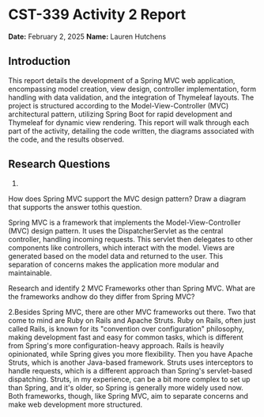 # CST-339 Activity 2 Report

**Date:** February 2, 2025
**Name:** Lauren Hutchens

## Introduction

This report details the development of a Spring MVC web application, encompassing model creation, view design, controller implementation, form handling with data validation, and the integration of Thymeleaf layouts. The project is structured according to the Model-View-Controller (MVC) architectural pattern, utilizing Spring Boot for rapid development and Thymeleaf for dynamic view rendering.  This report will walk through each part of the activity, detailing the code written, the diagrams associated with the code, and the results observed.

## Research Questions
1.
How does Spring MVC support the MVC design pattern? Draw a diagram that supports the answer tothis question.

Spring MVC is a framework that implements the Model-View-Controller (MVC) design pattern. It uses the DispatcherServlet as the central controller, handling incoming requests. This servlet then delegates to other components like controllers, which interact with the model. Views are generated based on the model data and returned to the user. This separation of concerns makes the application more modular and maintainable.

Research and identify 2 MVC Frameworks other than Spring MVC. What are the frameworks andhow do they differ from Spring MVC?

2.Besides Spring MVC, there are other MVC frameworks out there. Two that come to mind are Ruby on Rails and Apache Struts. Ruby on Rails, often just called Rails, is known for its "convention over configuration" philosophy, making development fast and easy for common tasks, which is different from Spring's more configuration-heavy approach. Rails is heavily opinionated, while Spring gives you more flexibility. Then you have Apache Struts, which is another Java-based framework. Struts uses interceptors to handle requests, which is a different approach than Spring's servlet-based dispatching. Struts, in my experience, can be a bit more complex to set up than Spring, and it's older, so Spring is generally more widely used now. Both frameworks, though, like Spring MVC, aim to separate concerns and make web development more structured.
